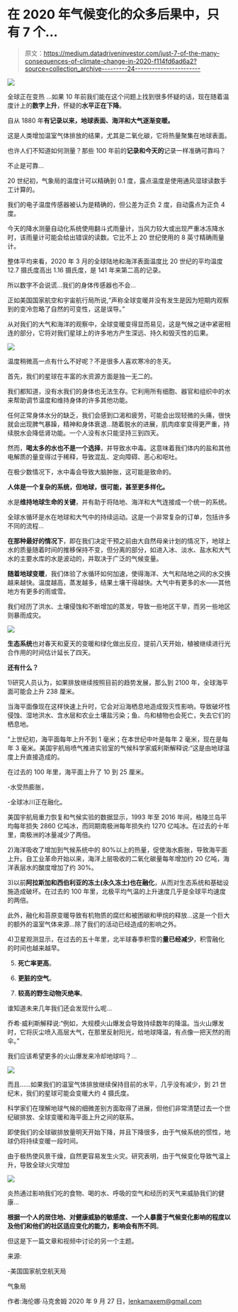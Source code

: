 # 在 2020 年气候变化的众多后果中，只有 7 个…

> 原文：<https://medium.datadriveninvestor.com/just-7-of-the-many-consequences-of-climate-change-in-2020-f114fd6ad6a2?source=collection_archive---------24----------------------->

![](img/e2692221ff921b017696c3556cefc83f.png)

全球正在变热 …如果 10 年前我们能在这个问题上找到很多怀疑的话，现在随着温度计上的**数字上升**，怀疑的**水平正在下降**。

自从 1880 年**有记录以来，地球表面、海洋和大气逐渐变暖。**

这是人类增加温室气体排放的结果，尤其是二氧化碳，它将热量聚集在地球表面。

也许人们不知道如何测量？那些 100 年前的**记录和今天的**记录一样准确可靠吗？

不止是可靠…

20 世纪初，气象局的温度计可以精确到 0.1 度，露点温度是使用通风湿球读数手工计算的。

我们的电子温度传感器被认为是精确的，但公差为正负 2 度，自动露点为正负 4 度。

今天的降水测量自动化系统使用翻斗式雨量计，当风力较大或出现严重冰冻降水时，该雨量计可能会给出错误的读数。它比不上 20 世纪使用的 8 英寸精确雨量计。

整体平均来看，2020 年 3 月的全球陆地和海洋表面温度比 20 世纪的平均温度 12.7 摄氏度高出 1.16 摄氏度，是 141 年来第二高的记录。

所以数字不会说谎…我们的身体传感器也不会…

正如美国国家航空和宇宙航行局所说,“声称全球变暖并没有发生是因为短期内观察到的变冷忽略了自然的可变性，这是误导。”

从对我们的大气和海洋的观察中，全球变暖变得显而易见，这是气候之谜中紧密相连的部分，它将对我们星球上的许多地方产生深远、持久和毁灭性的后果。

![](img/6a8f96c92f8bd75b3b45e411cfc450bb.png)

温度稍微高一点有什么不好呢？不是很多人喜欢寒冷的冬天。

首先，我们的星球在丰富的水资源方面是独一无二的。

我们都知道，没有水我们的身体也无法生存。它利用所有细胞、器官和组织中的水来帮助调节温度和维持身体的许多其他功能。

任何正常身体水分的缺乏，我们会感到口渴和疲劳，可能会出现轻微的头痛，很快就会出现脾气暴躁，精神和身体衰退…随着脱水的进展，肌肉痉挛变得更严重，持续脱水会降低肾功能。一个人没有水只能坚持三到四天。

然而，**喝太多的水也不是一个选择**，并导致水中毒。这意味着我们体内的盐和其他电解质的量变得过于稀释，导致混乱、定向障碍、恶心和呕吐。

在极少数情况下，水中毒会导致大脑肿胀，这可能是致命的。

**人体是一个复杂的系统，但地球，很可能，甚至更多样化。**

水是**维持地球生命的关键**，并有助于将陆地、海洋和大气连接成一个统一的系统。

全球水循环是水在地球和大气中的持续运动。这是一个非常复杂的订单，包括许多不同的流程…

**在那种最好的情况下**，即在我们决定干预之前由大自然母亲计划的情况下，地球上水的质量随着时间的推移保持不变，但分离的部分，如进入冰、淡水、盐水和大气水的主要水库的水是波动的，并取决于广泛的气候变量。

**随着地球变暖**，我们体验了水循环如何加速，使得海洋、大气和陆地之间的水交换越来越快。温度越高，蒸发越多，结果土壤干得越快。大气中有更多的水——其他地方有更多的雨或雪。

我们经历了洪水、土壤侵蚀和不断增加的蒸发，导致一些地区干旱，而另一些地区则暴雨成灾。

![](img/73b321b51d8f21097baeabed63eeda6b.png)

**生态系统**也对春天和夏天的变暖和绿化做出反应，提前八天开始，植被继续进行光合作用的时间估计延长了四天。

**还有什么？**

1)研究人员认为，如果排放继续按照目前的趋势发展，那么到 2100 年，全球海平面可能会上升 238 厘米。

当海平面像现在这样快速上升时，它会对沿海栖息地造成毁灭性影响，导致破坏性侵蚀、湿地洪水、含水层和农业土壤盐污染；鱼、鸟和植物也会死亡，失去它们的栖息地。

“上世纪初，海平面每年上升不到 1 毫米；在本世纪中叶是每年 2 毫米，现在是每年 3 毫米。美国宇航局喷气推进实验室的气候科学家威利斯解释说:“这是由地球温度上升直接造成的。

在过去的 100 年里，海平面上升了 10 到 25 厘米。

-水受热膨胀，

-全球冰川正在融化。

美国宇航局重力恢复和气候实验的数据显示，1993 年至 2016 年间，格陵兰岛平均每年损失 2860 亿吨冰，而同期南极洲每年损失约 1270 亿吨冰。在过去的十年里，南极洲的冰量减少了两倍。

2)海洋吸收了增加到气候系统中的 80%以上的热量，促使海水膨胀，导致海平面上升。自工业革命开始以来，海洋上层吸收的二氧化碳量每年增加约 20 亿吨，海洋表层水的酸度增加了约 30%。

3)以前**阿拉斯加和西伯利亚的冻土(永久冻土)也在融化**，从而对生态系统和基础设施造成破坏。在过去的 100 年里，北极平均气温的上升速度几乎是全球平均速度的两倍。

此外，融化和苔原变暖导致有机物质的腐烂和被困碳和甲烷的释放…这是一个巨大的额外的温室气体来源…除了我们的活动已经造成的影响之外。

4)卫星观测显示，在过去的五十年里，北半球春季积雪的**量已经减少**，积雪融化的时间也越来越早。

5) **死亡率更高**。

6) **更脏的空气**。

7) **较高的野生动物灭绝率**。

谁知道未来几年我们还会发现什么呢…

乔希·威利斯解释说:“例如，大规模火山爆发会导致持续数年的降温。当火山爆发时，它将灰尘喷入高层大气，在那里反射阳光，给地球降温，有点像一把天然的雨伞。”

我们应该希望更多的火山爆发来冷却地球吗？…

![](img/6cec2fd17dbcbac0bf2c4a38f67444a3.png)

而且……如果我们的温室气体排放继续保持目前的水平，几乎没有减少，到 21 世纪末，我们的星球可能会变暖大约 4 摄氏度。

科学家们在理解地球气候的细微差别方面取得了进展，但他们非常清楚过去一个世纪碳排放、全球变暖和海平面上升之间的联系。

即使我们的全球碳排放量明天开始下降，并且下降很多，由于气候系统的惯性，地球仍将持续变暖一段时间。

由于极热使风景干燥，自然更容易发生火灾。研究表明，由于气候变化导致气温上升，导致全球火灾增加

![](img/d6db6fdf2026a8ad6362925f5dee80ae.png)

炎热通过影响我们吃的食物、喝的水、呼吸的空气和经历的天气来威胁我们的健康…

**根据一个人的居住地、对健康威胁的敏感度、一个人暴露于气候变化影响的程度以及他们和他们的社区适应变化的能力，影响会有所不同**。

但这是下一篇文章和视频中讨论的另一个主题。

来源:

-美国国家航空航天局

气象局

作者:海伦娜·马克舍姆 2020 年 9 月 27 日，lenkamaxem@gmail.com